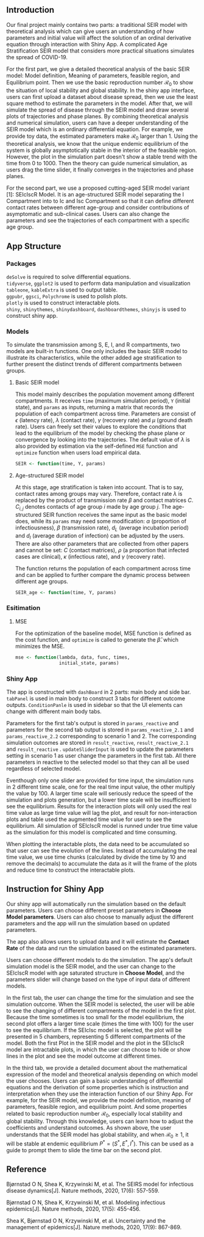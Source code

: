 ## Introduction

Our final project mainly contains two parts: a traditional SEIR model with theoretical analysis which can give users an understanding of how parameters and initial value will affect the solution of an ordinal derivative equation through interaction with Shiny App. A complicated Age Stratification SEIR model that considers more practical situations simulates the spread of COVID-19.

For the first part, we give a detailed theoretical analysis of the basic SEIR model: Model definition, Meaning of parameters, feasible region, and Equilibrium point. Then we use the basic reproduction number $\mathcal{R}_{0}$ to show the situation of local stability and global stability. In the shiny app interface, users can first upload a dataset about disease spread, then we use the least square method to estimate the parameters in the model. After that, we will simulate the spread of disease through the SEIR model and draw several plots of trajectories and phase planes. By combining theoretical analysis and numerical simulation, users can have a deeper understanding of the SEIR model which is an ordinary differential equation. For example, we provide toy data, the estimated parameters make $\mathcal{R}_{0}$ larger than 1. Using the theoretical analysis, we know that the unique endemic equilibrium of the system is globally asymptotically stable in the interior of the feasible region. However, the plot in the simulation part doesn't show a stable trend with the time from 0 to 1000. Then the theory can guide numerical simulation, as users drag the time slider, it finally converges in the trajectories and phase planes.

For the second part, we use a proposed cutting-aged SEIR model variant [1]: SEIcIscR Model. It is an age-structured SEIR model separating the I Compartment into to Ic and Isc Compartment so that it can define different contact rates between different age-group and consider contributions of asymptomatic and sub-clinical cases. Users can also change the parameters and see the trajectories of each compartment with a specific age group.

## App Structure

### Packages

`deSolve` is required to solve differential equations.\
`tidyverse`, `ggplot2` is used to perform data manipulation and visualization\
`tableone`, `kableExtra` is used to output table.\
`ggpubr`, `ggsci`, `Polychrome` is used to polish plots.\
`plotly` is used to construct interactable plots.\
`shiny`, `shinythemes`, `shinydashboard`, `dashboardthemes`, `shinyjs` is used to construct shiny app.

### Models

To simulate the transmission among S, E, I, and R compartments, two models are built-in functions. One only includes the basic SEIR model to illustrate its characteristics, while the other added age stratification to further present the distinct trends of different compartments between groups.

1.  Basic SEIR model

    This model mainly describes the population movement among different compartments. It receives `time` (maximum simulation period), `Y` (initial state), and `params` as inputs, returning a matrix that records the population of each compartment across time. Parameters are consist of $\epsilon$ (latency rate), $\lambda$ (contact rate), $\gamma$ (recovery rate) and $\mu$ (ground death rate). Users can freely set their values to explore the conditions that lead to the equilibrium of the model by checking the phase plane or convergence by looking into the trajectories. The default value of $\lambda$ is also provided by estimation via the self-defined `MSE` function and `optimize` function when users load empirical data.

    ``` r
    SEIR <- function(time, Y, params)
    ```

2.  Age-structured SEIR model

    At this stage, age stratification is taken into account. That is to say, contact rates among groups may vary. Therefore, contact rate $\lambda$ is replaced by the product of transmission rate $\beta$ and contact matrices $C$. $C_{i,j}$ denotes contacts of age group $i$ made by age group $j$. The age-structured SEIR function receives the same input as the basic model does, while its `params` may need some modification: $\alpha$ (proportion of infectiousness), $\beta$ (transmission rate), $d_L$ (average incubation period) and $d_I$ (average duration of infection) can be adjusted by the users. There are also other parameters that are collected from other papers and cannot be set: $C$ (contact matrices), $\rho$ (a proportion that infected cases are clinical), $\kappa$ (infectious rate), and $\gamma$ (recovery rate).

    The function returns the population of each compartment across time and can be applied to further compare the dynamic process between different age groups.

    ``` r
    SEIR_age <- function(time, Y, params)
    ```
    
### Esitimation

1.  MSE

    For the optimization of the baseline model, MSE function is defined as the cost function, and `optimize` is called to generate the $\hat{\beta}$. which minimizes the MSE.

    ``` r
    mse <- function(lambda, data, func, times, 
                    initial_state, params)
    ```

### Shiny App

The app is constructed with `dashBoard` in 2 parts: main body and side bar. `tabPanel` is used in main body to construct 3 tabs for different outcome outputs. `ConditionPanle` is used in sidebar so that the UI elements can change with different main body tabs. 

Parameters for the first tab's output is stored in `params_reactive` and parameters for the second tab output is stored in `params_reactive_2.1` and `params_reactive_2.2` corresponding to scenario 1 and 2. The corresponding simulation outcomes are stored in `result_reactive`, `result_reactive_2.1` and `result_reactive` . `updateSliderInput` is used to update the parameters setting in scenario 1 as user change the parameters in the first tab. All there parameters in reactive to the selected model so that they can all be used regardless of selected model.

Eventhough only one slider are provided for time input, the simulation runs in 2 different time scale, one for the real time input value, the other multiply the value by 100. A larger time scale will seriously reduce the speed of the simulation and plots generation, but a lower time scale will be insufficient to see the equilibrium. Results for the interaction plots will only used the real time value as large time value will lag the plot, and result for non-interaction plots and table used the augmented time value for user to see the equilibrium. All simulation of SEIcIscR model is runned under true time value as the simulation for this model is complicated and time consuming.

When plotting the interactable plots, the data need to be accumulated so that user can see the evolution of the lines. Instead of accumulating the real time value, we use time chunks (calculated by divide the time by 10 and remove the decimals) to accumulate the data as it will the frame of the plots and reduce time to construct the interactable plots.

## Instruction for Shiny App

Our shiny app will automatically run the simulation based on the default parameters. Users can choose different preset parameters in **Choose Model parameters**. Users can also choose to manually adjust the different parameters and the app will run the simulation based on updated parameters.

The app also allows users to upload data and it will estimate the **Contact Rate** of the data and run the simulation based on the estimated parameters.

Users can choose different models to do the simulation. The app's default simulation model is the SEIR model, and the user can change to the SEIcIscR model with age saturated structure in **Choose Model**, and the parameters slider will change based on the type of input data of different models.

In the first tab, the user can change the time for the simulation and see the simulation outcome. When the SEIR model is selected, the user will be able to see the changing of different compartments of the model in the first plot. Because the time sometimes is too small for the model equilibrium, the second plot offers a larger time scale (times the time with 100) for the user to see the equilibrium. If the SEIcIsc model is selected, the plot will be presented in 5 chambers, representing 5 different compartments of the model. Both the first Plot in the SEIR model and the plot in the SEIcIscR model are intractable plots, in which the user can choose to hide or show lines in the plot and see the model outcome at different times.

In the third tab, we provide a detailed document about the mathematical expression of the model and theoretical analysis depending on which model the user chooses. Users can gain a basic understanding of differential equations and the derivation of some properties which is instruction and interpretation when they use the interaction function of our Shiny App. For example, for the SEIR model, we provide the model definition, meaning of parameters, feasible region, and equilibrium point. And some properties related to basic reproduction number $\mathcal{R}_{0}$, especially local stability and global stability. Through this knowledge, users can learn how to adjust the coefficients and understand outcomes. As shown above, the user understands that the SEIR model has global stability, and when $\mathcal{R}_{0} \ge 1$, it will be stable at endemic equilibrium $P^{*}=(S^{*},E^{*},I^{*})$. This can be used as a guide to prompt them to slide the time bar on the second plot.

## Reference

Bjørnstad O N, Shea K, Krzywinski M, et al. The SEIRS model for infectious disease dynamics[J]. Nature methods, 2020, 17(6): 557-559.

Bjørnstad O N, Shea K, Krzywinski M, et al. Modeling infectious epidemics[J]. Nature methods, 2020, 17(5): 455-456.

Shea K, Bjørnstad O N, Krzywinski M, et al. Uncertainty and the management of epidemics[J]. Nature methods, 2020, 17(9): 867-869.
